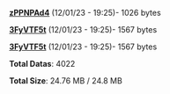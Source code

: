 [**zPPNPAd4**](/data/zPPNPAd4.txt) (12/01/23 - 19:25)- 1026 bytes

[**3FyVTF5t**](/data/3FyVTF5t.txt) (12/01/23 - 19:25)- 1567 bytes

[**3FyVTF5t**](/data/3FyVTF5t.txt) (12/01/23 - 19:25)- 1567 bytes

**Total Datas**: 4022

**Total Size**: 24.76 MB / 24.8 MB